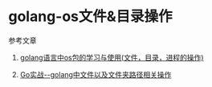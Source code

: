 # golang-os文件&目录操作

参考文章

1. [golang语言中os包的学习与使用(文件，目录，进程的操作)](https://www.cnblogs.com/jkko123/p/7146474.html)

2. [Go实战--golang中文件以及文件夹路径相关操作](https://blog.csdn.net/wangshubo1989/article/details/77933654)

